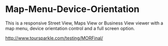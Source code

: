 Map-Menu-Device-Orientation
===========================
This is a responsive Street View, Maps View or Business View viewer with a map menu, device orientation control and a full screen option.

http://www.toursparkle.com/testing/MORFinal/



